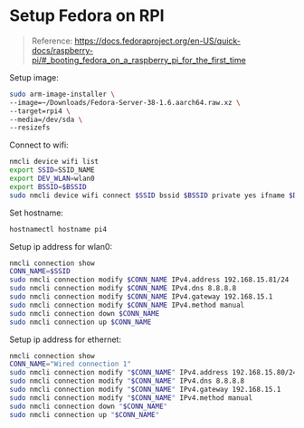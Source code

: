 # Setup Fedora on RPI

> Reference: https://docs.fedoraproject.org/en-US/quick-docs/raspberry-pi/#_booting_fedora_on_a_raspberry_pi_for_the_first_time

Setup image:

```bash
sudo arm-image-installer \
--image=~/Downloads/Fedora-Server-38-1.6.aarch64.raw.xz \
--target=rpi4 \
--media=/dev/sda \
--resizefs
```

Connect to wifi:

```bash
nmcli device wifi list
export SSID=SSID_NAME
export DEV_WLAN=wlan0
export BSSID=$BSSID
sudo nmcli device wifi connect $SSID bssid $BSSID private yes ifname $DEV_WLAN --ask
```

Set hostname:

```bash
hostnamectl hostname pi4
```

Setup ip address for wlan0:

```bash
nmcli connection show
CONN_NAME=$SSID
sudo nmcli connection modify $CONN_NAME IPv4.address 192.168.15.81/24
sudo nmcli connection modify $CONN_NAME IPv4.dns 8.8.8.8
sudo nmcli connection modify $CONN_NAME IPv4.gateway 192.168.15.1
sudo nmcli connection modify $CONN_NAME IPv4.method manual
sudo nmcli connection down $CONN_NAME
sudo nmcli connection up $CONN_NAME
```

Setup ip address for ethernet:

```bash
nmcli connection show
CONN_NAME="Wired connection 1"
sudo nmcli connection modify "$CONN_NAME" IPv4.address 192.168.15.80/24
sudo nmcli connection modify "$CONN_NAME" IPv4.dns 8.8.8.8
sudo nmcli connection modify "$CONN_NAME" IPv4.gateway 192.168.15.1
sudo nmcli connection modify "$CONN_NAME" IPv4.method manual
sudo nmcli connection down "$CONN_NAME"
sudo nmcli connection up "$CONN_NAME"
```